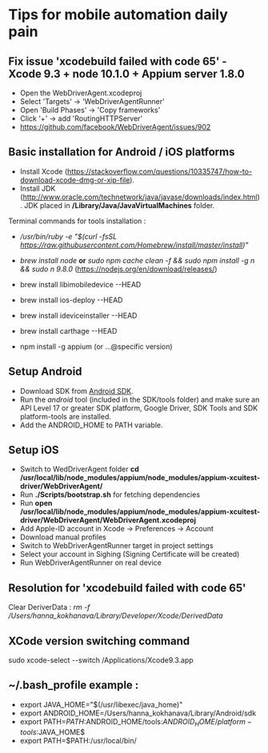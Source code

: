 # Tips for mobile automation daily pain

## Fix issue 'xcodebuild failed with code 65' -  Xcode 9.3 + node 10.1.0 + Appium server 1.8.0
* Open the WebDriverAgent.xcodeproj
* Select 'Targets' -> 'WebDriverAgentRunner'
* Open 'Build Phases' -> 'Copy frameworks'
* Click '+' -> add 'RoutingHTTPServer'
* https://github.com/facebook/WebDriverAgent/issues/902


## Basic installation for Android / iOS platforms
* Install Xcode (https://stackoverflow.com/questions/10335747/how-to-download-xcode-dmg-or-xip-file). 
* Install JDK (http://www.oracle.com/technetwork/java/javase/downloads/index.html). JDK placed in **/Library/Java/JavaVirtualMachines** folder.


Terminal commands for tools installation :
* */usr/bin/ruby -e "$(curl -fsSL https://raw.githubusercontent.com/Homebrew/install/master/install)"*
* *brew install node* **or** *sudo npm cache clean -f && sudo npm install -g n && sudo n 9.8.0* (https://nodejs.org/en/download/releases/)

* brew install libimobiledevice --HEAD
* brew install ios-deploy --HEAD
* brew install ideviceinstaller --HEAD
* brew install carthage --HEAD
* npm install -g appium (or ...@specific version)


## Setup Android
* Download SDK from [Android SDK](https://developer.android.com/studio/index.html).
* Run the *android* tool (included in the SDK/tools folder) and make sure an API Level 17 or greater SDK platform, Google Driver, SDK Tools and SDK platform-tools are installed.
* Add the ANDROID_HOME to PATH variable.

## Setup iOS
* Switch to WedDriverAgent folder **cd /usr/local/lib/node_modules/appium/node_modules/appium-xcuitest-driver/WebDriverAgent/**
* Run **./Scripts/bootstrap.sh** for fetching dependencies
* Run **open /usr/local/lib/node_modules/appium/node_modules/appium-xcuitest-driver/WebDriverAgent/WebDriverAgent.xcodeproj**
* Add Apple-ID account in Xcode -> Preferences -> Account
* Download manual profiles
* Switch to WebDriverAgentRunner target in project settings
* Select your account in Sighing (Signing Certificate will be created)
* Run WebDriverAgentRunner on real device

## Resolution for 'xcodebuild failed with code 65'
Clear DeriverData : *rm -f /Users/hanna_kokhanava/Library/Developer/Xcode/DerivedData*

## XCode version switching command
sudo xcode-select --switch /Applications/Xcode9.3.app

## ~/.bash_profile example :
* export JAVA_HOME="$(/usr/libexec/java_home)"
* export ANDROID_HOME=/Users/hanna_kokhanava/Library/Android/sdk
* export PATH=${PATH}:$ANDROID_HOME/tools:$ANDROID_HOME/platform-tools:$JAVA_HOME$
* export PATH=$PATH:/usr/local/bin/ 
